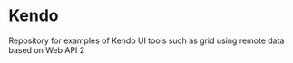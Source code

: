 # Kendo
Repository for examples of Kendo UI tools such as grid using remote data based on Web API 2
